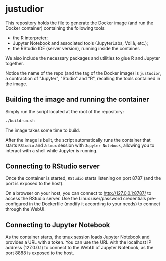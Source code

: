 # justudior

This repository holds the file to generate the Docker image (and run the
Docker container) containing the following tools:

- the R interpreter;
- Jupyter Notebook and associated tools (JupyterLabs, Voilà, etc.);
- the RStudio IDE (server version), running inside the container.

We also include the necessary packages and utilities to glue R and Jupyter
together.

Notice the name of the repo (and the tag of the Docker image) is `justudior`,
a contraction of "Jupyter", "Studio" and "R", recalling the tools contained in
the image.

## Building the image and running the container

Simply run the script located at the root of the repository:

```bash
./buildrun.sh
```

The image takes some time to build.

After the image is built, the script automatically runs the container that
starts `RStudio` and a `tmux` session with `Jupyter Notebook`, allowing you to
interact with a shell while Jupyter is running.

## Connecting to RStudio server

Once the container is started, `RStudio` starts listening on port 8787 (and the
port is exposed to the host).

On a browser on your host, you can connect to http://127.0.0.1:8787/ to access
the RStudio server.
Use the Linux user/password credentials pre-configured in the Dockerfile
(modify it according to your needs) to connect through the WebUI.

## Connecting to Jupyter Notebook

As the container starts, the tmux session loads Jupyter Notebook and provides
a URL with a token.
You can use the URL with the localhost IP address (127.0.0.1) to connect to
the WebUI of Jupyter Notebook, as the port 8888 is exposed to the host.
